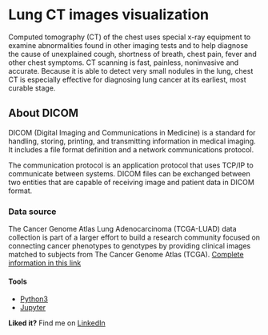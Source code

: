 # Lung CT images visualization

Computed tomography (CT) of the chest uses special x-ray equipment to examine abnormalities found in other imaging tests and to help diagnose the cause of unexplained cough, shortness of breath, chest pain, fever and other chest symptoms. CT scanning is fast, painless, noninvasive and accurate. Because it is able to detect very small nodules in the lung, chest CT is especially effective for diagnosing lung cancer at its earliest, most curable stage.

## About DICOM

DICOM (Digital Imaging and Communications in Medicine) is a standard for handling, storing, printing, and transmitting information in medical imaging. It includes a file format definition and a network communications protocol.

The communication protocol is an application protocol that uses TCP/IP to communicate between systems. DICOM files can be exchanged between two entities that are capable of receiving image and patient data in DICOM format.

### Data source

The Cancer Genome Atlas Lung Adenocarcinoma (TCGA-LUAD) data collection is part of a larger effort to build a research community focused on connecting cancer phenotypes to genotypes by providing clinical images matched to subjects from The Cancer Genome Atlas (TCGA). [Complete information in this link](https://wiki.cancerimagingarchive.net/display/Public/TCGA-LUAD)

#### Tools
- [Python3](https://www.python.org/)
- [Jupyter](https://jupyter.org/)

**Liked it?**
Find me on [LinkedIn](https://www.linkedin.com/in/jhroveda/)
